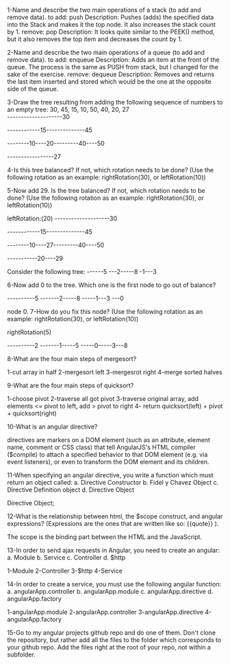 1-Name and describe the two main operations of a stack (to add and remove data).
to add: push
Description: Pushes (adds) the specified data into the Stack and makes it the top node. It also increases the stack count by 1.
remove: pop
Description: It looks quite similar to the PEEK() method, but it also removes the top item and decreases the count by 1.

2-Name and describe the two main operations of a queue (to add and remove data).
to add: enqueue
Description: Adds an item at the front of the queue. The process is the same as PUSH from stack, but I changed for the sake of the exercise.
remove: dequeue
Description: Removes and returns the last item inserted and stored which would be the one at the opposite side of the queue.

3-Draw the tree resulting from adding the following sequence of numbers to an empty tree: 30, 45, 15, 10, 50, 40, 20, 27    
--------------------30  

------------15--------------45    

--------10----20---------40----50  

-----------------27  

4-Is this tree balanced? If not, which rotation needs to be done? (Use the following rotation as an example: rightRotation(30), or leftRotation(10))

5-Now add 29. Is the tree balanced? If not, which rotation needs to be done? (Use the following rotation as an example:   rightRotation(30), or leftRotation(10))  

leftRotation:(20)
--------------------30    

------------15--------------45      

--------10----27---------40----50    

-----------20----29  



Consider the following tree:
------5
---2-----8
-1---3

6-Now add 0 to the tree. Which one is the first node to go out of balance?

----------5
-------2-----8
-----1---3
---0

node 0.
7-How do you fix this node? (Use the following rotation as an example: rightRotation(30), or leftRotation(10))

rightRotation(5)

----------2
-------1-----5
-----0-----3---8  



8-What are the four main steps of mergesort?

1-cut array in half
2-mergesort left
3-mergesrot right
4-merge sorted halves

9-What are the four main steps of quicksort?

1-choose pivot
2-traverse all got pivot
3-traverse original array, add elements <= pivot to left, add > pivot to right
4- return quicksort(left) + pivot + quicksort(right)

10-What is an angular directive?

directives are markers on a DOM element (such as an attribute, element name, comment or CSS class) that tell AngularJS's HTML compiler ($compile) to attach a specified behavior to that DOM element (e.g. via event listeners), or even to transform the DOM element and its children.

11-When specifying an angular directive, you write a function which must return an object called: a. Directive Constructor b. Fidel y Chavez Object c. Directive Definition object d. Directive Object

Directive Object;


12-What is the relationship between html, the $scope construct, and angular expressions? (Expressions are the ones that are written like so: {{quote}} ).

The scope is the binding part between the HTML and the JavaScript.


13-In order to send ajax requests in Angular, you need to create an angular: a. Module
b. Service c. Controller d. $http

1-Module
2-Controller
3-$http
4-Service

14-In order to create a service, you must use the following angular function: a. angularApp.controller b. angularApp.module c. angularApp.directive d. angularApp.factory

1-angularApp.module
2-angularApp.controller
3-angularApp.directive
4-angularApp.factory


15-Go to my angular projects github repo and do one of them. Don't clone the repository, but rather add all the files to the folder which corresponds to your github repo. Add the files right at the root of your repo, not within a subfolder.
